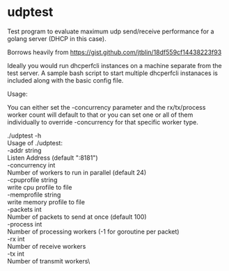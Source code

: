 # udptest

Test program to evaluate maximum udp send/receive performance for a golang server (DHCP in this case).

Borrows heavily from https://gist.github.com/jtblin/18df559cf14438223f93

Ideally you would run dhcperfcli instances on a machine separate from the test server.  A sample bash script to start multiple dhcperfcli instanaces is included along with the basic config file.

Usage:

You can either set the -concurrency parameter and the rx/tx/process worker count will default to that or you can set one or all of them individually to override -concurrency for that specific worker type.

./udptest -h\
Usage of ./udptest:\
  -addr string\
    	Listen Address (default ":8181")\
  -concurrency int\
    	Number of workers to run in parallel (default 24)\
  -cpuprofile string\
    	write cpu profile to file\
  -memprofile string\
    	write memory profile to file\
  -packets int\
    	Number of packets to send at once (default 100)\
  -process int\
    	Number of processing workers (-1 for goroutine per packet)\
  -rx int\
    	Number of receive workers\
  -tx int\
    	Number of transmit workers\
